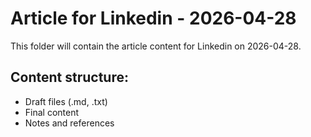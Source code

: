 # Article for Linkedin - 2026-04-28

This folder will contain the article content for Linkedin on 2026-04-28.

## Content structure:
- Draft files (.md, .txt)
- Final content
- Notes and references
